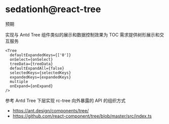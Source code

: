 # sedationh@react-tree

预期

实现与 Antd Tree 组件类似的展示和数据控制效果为 TOC 需求提供树形展示和交互服务

```tsx | pure
<Tree
  defaultExpandedKeys={['0']}
  onSelect={onSelect}
  treeData={treeData}
  defaultExpandAll={false}
  selectedKeys={selectedKeys}
  expandedKeys={expandedKeys}
  multiple
  onExpand={onExpand}
/>
```

参考 Antd Tree 下层实现 rc-tree 向外暴露的 API 的组织方式

- https://ant.design/components/tree/
- https://github.com/react-component/tree/blob/master/src/index.ts

